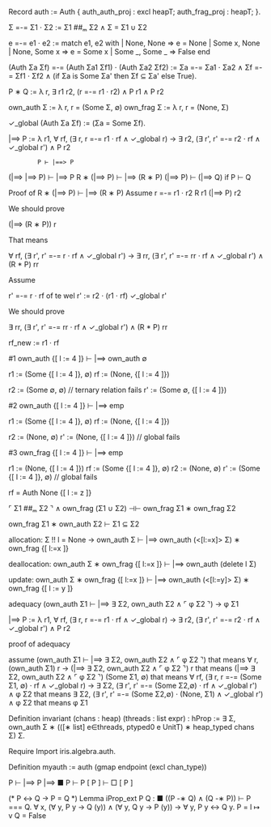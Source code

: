 Record auth := Auth {
  auth_auth_proj : excl heapT;
  auth_frag_proj : heapT;
}.

Σ =-= Σ1 ⋅ Σ2 := Σ1 ##ₘ Σ2 ∧ Σ = Σ1 ∪ Σ2

e =-= e1 ⋅ e2 := match e1, e2 with
                 | None, None => e = None
                 | Some x, None | None, Some x => e = Some x
                 | Some _, Some _ => False
                 end

(Auth Σa Σf) =-= (Auth Σa1 Σf1) ⋅ (Auth Σa2 Σf2) :=
  Σa =-= Σa1 ⋅ Σa2 ∧
  Σf =-= Σf1 ⋅ Σf2 ∧
  (if Σa is Some Σa' then Σf ⊆ Σa' else True).

P ∗ Q := λ r, ∃ r1 r2, (r =-= r1 ⋅ r2) ∧ P r1 ∧ P r2

own_auth Σ := λ r, r = (Some Σ, ∅)
own_frag Σ := λ r, r = (None, Σ)

✓_global (Auth Σa Σf) := (Σa = Some Σf).

|==> P := λ r1, ∀ rf, (∃ r, r =-= r1 ⋅ rf ∧ ✓_global r) →
             ∃ r2, (∃ r', r' =-= r2 ⋅ rf ∧ ✓_global r') ∧ P r2

            P ⊢ |==> P
(|==> |==> P) ⊢ |==> P
 R ∗ (|==> P) ⊢ |==> (R ∗ P)
     (|==> P) ⊢ (|==> Q)         if P ⊢ Q

Proof of R ∗ (|==> P) ⊢ |==> (R ∗ P)
Assume
  r =-= r1 ⋅ r2
  R r1
  (|==> P) r2

We should prove

  (|==> (R ∗ P)) r

That means

  ∀ rf, (∃ r', r' =-= r ⋅ rf ∧ ✓_global r') →
             ∃ rr, (∃ r', r' =-= rr ⋅ rf ∧ ✓_global r') ∧ (R * P) rr

Assume

  r' =-= r ⋅ rf  of te wel r' := r2 ⋅ (r1 ⋅ rf)
  ✓_global r'

We should prove

  ∃ rr, (∃ r', r' =-= rr ⋅ rf ∧ ✓_global r') ∧ (R * P) rr

rf_new := r1 ⋅ rf


#1
  own_auth {[ l := 4 ]} ⊢ |==> own_auth ∅

  r1 := (Some {[ l := 4 ]}, ∅)
  rf := (None, {[ l := 4 ]})

  r2 := (Some ∅, ∅) // ternary relation fails
  r' := (Some ∅, {[ l := 4 ]})

#2
  own_auth {[ l := 4 ]} ⊢ |==> emp

  r1 := (Some {[ l := 4 ]}, ∅)
  rf := (None, {[ l := 4 ]})

  r2 := (None, ∅)
  r' := (None, {[ l := 4 ]}) // global fails

#3
  own_frag {[ l := 4 ]} ⊢ |==> emp

  r1 := (None, {[ l := 4 ]})
  rf := (Some {[ l := 4 ]}, ∅)
  r2 := (None, ∅)
  r' := (Some {[ l := 4 ]}, ∅) // global fails

rf = Auth None {[ l := z ]}

⌜ Σ1 ##ₘ Σ2 ⌝ ∧ own_frag (Σ1 ∪ Σ2) ⊣⊢ own_frag Σ1 ∗ own_frag Σ2

own_frag Σ1 ∗ own_auth Σ2 ⊢ Σ1 ⊆ Σ2

allocation:
  Σ !! l = None →
  own_auth Σ ⊢ |==> own_auth (<[l:=x]> Σ) ∗ own_frag {[ l:=x ]}

deallocation:
  own_auth Σ ∗ own_frag {[ l:=x ]} ⊢ |==> own_auth (delete l Σ)

update:
  own_auth Σ ∗ own_frag {[ l:=x ]} ⊢
    |==> own_auth (<[l:=y]> Σ) ∗ own_frag {[ l := y ]}

adequacy
  (own_auth Σ1 ⊢ |==> ∃ Σ2, own_auth Σ2 ∧ ⌜ φ Σ2 ⌝) →
  φ Σ1


|==> P := λ r1, ∀ rf, (∃ r, r =-= r1 ⋅ rf ∧ ✓_global r) →
             ∃ r2, (∃ r', r' =-= r2 ⋅ rf ∧ ✓_global r') ∧ P r2



proof of adequacy

assume (own_auth Σ1 ⊢ |==> ∃ Σ2, own_auth Σ2 ∧ ⌜ φ Σ2 ⌝)
that means
  ∀ r, (own_auth Σ1) r →
       (|==> ∃ Σ2, own_auth Σ2 ∧ ⌜ φ Σ2 ⌝) r
that means
  (|==> ∃ Σ2, own_auth Σ2 ∧ ⌜ φ Σ2 ⌝) (Some Σ1, ∅)
that means
  ∀ rf, (∃ r, r =-= (Some Σ1, ∅) ⋅ rf ∧ ✓_global r) →
     ∃ Σ2, (∃ r', r' =-= (Some Σ2,∅) ⋅ rf ∧ ✓_global r') ∧ φ Σ2
that means
  ∃ Σ2, (∃ r', r' =-= (Some Σ2,∅) ⋅ (None, Σ1) ∧ ✓_global r') ∧ φ Σ2
that means
  φ Σ1

Definition invariant (chans : heap) (threads : list expr) : hProp :=
  ∃ Σ, own_auth Σ ∗
      (([∗ list] e∈threads, ptyped0 e UnitT) ∗
      heap_typed chans Σ) Σ.



Require Import iris.algebra.auth.

Definition myauth := auth (gmap endpoint (excl chan_type))







P ⊢ |==> P
|==> ■ P ⊢ P
[ P ] ⊢ □ [ P ]


(* P ↔ Q -> P = Q *)
Lemma iProp_ext P Q :
  ■ ((P -∗ Q) ∧ (Q -∗ P)) ⊢ P === Q.
  ∀ x, (∀ y, P y -> Q (y)) ∧ (∀ y, Q y -> P (y)) -> ∀ y, P y ↔ Q y.
  P = l ↦ v
  Q = False